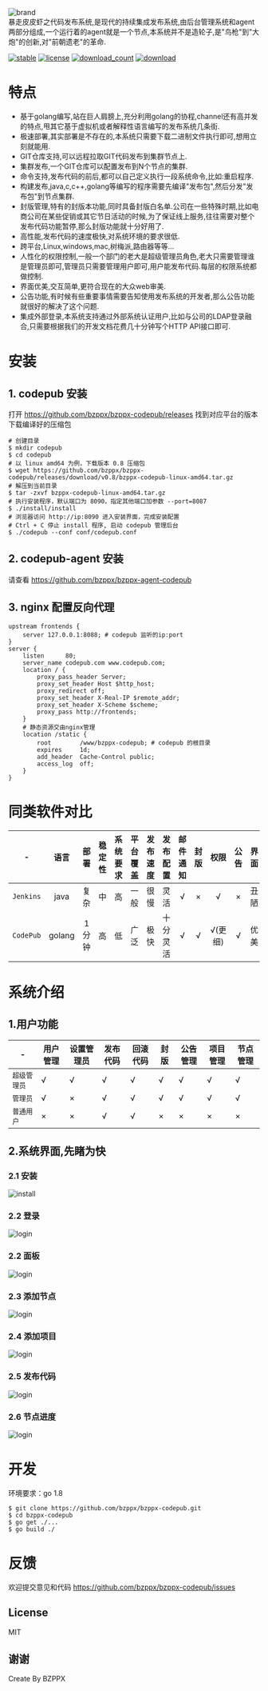 
![brand](/docs/guide_res/images/brand.png)   
暴走皮皮虾之代码发布系统,是现代的持续集成发布系统,由后台管理系统和agent两部分组成,一个运行着的agent就是一个节点,本系统并不是造轮子,是"鸟枪"到"大炮"的创新,对"前朝遗老"的革命.

[![stable](https://img.shields.io/badge/stable-stable-green.svg)](https://github.com/bzppx/bzppx-codepub/) [![license](https://img.shields.io/github/license/bzppx/bzppx-codepub.svg?style=plastic)]() [![download_count](https://img.shields.io/github/downloads/bzppx/bzppx-codepub/total.svg?style=plastic)](https://github.com/bzppx/bzppx-codepub/releases) [![download](https://img.shields.io/github/release/bzppx/bzppx-codepub.svg?style=plastic)](https://github.com/bzppx/bzppx-codepub/releases)   

# 特点
- 基于golang编写,站在巨人肩膀上,充分利用golang的协程,channel还有高并发的特点,甩其它基于虚拟机或者解释性语言编写的发布系统几条街.
- 极速部署,其实部署是不存在的,本系统只需要下载二进制文件执行即可,想用立刻就能用.
- GIT仓库支持,可以远程拉取GIT代码发布到集群节点上.
- 集群发布,一个GIT仓库可以配置发布到N个节点的集群.
- 命令支持,发布代码的前后,都可以自己定义执行一段系统命令,比如:重启程序.
- 构建发布,java,c,c++,golang等编写的程序需要先编译"发布包",然后分发"发布包"到节点集群.
- 封版管理,特有的封版本功能,同时具备封版白名单.公司在一些特殊时期,比如电商公司在某些促销或其它节日活动的时候,为了保证线上服务,往往需要对整个发布代码功能暂停,那么封版功能就十分好用了.
- 高性能,发布代码的速度极快,对系统环境的要求很低.
- 跨平台,Linux,windows,mac,树梅派,路由器等等...
- 人性化的权限控制,一般一个部门的老大是超级管理员角色,老大只需要管理谁是管理员即可,管理员只需要管理用户即可,用户能发布代码.每层的权限系统都做控制.
- 界面优美,交互简单,更符合现在的大众web审美.
- 公告功能,有时候有些重要事情需要告知使用发布系统的开发者,那么公告功能就很好的解决了这个问题.
- 集成外部登录,本系统支持通过外部系统认证用户,比如与公司的LDAP登录融合,只需要根据我们的开发文档花费几十分钟写个HTTP API接口即可.

# 安装
## 1. codepub 安装

打开 https://github.com/bzppx/bzppx-codepub/releases 找到对应平台的版本下载编译好的压缩包

```
# 创建目录
$ mkdir codepub
$ cd codepub
# 以 linux amd64 为例，下载版本 0.8 压缩包
$ wget https://github.com/bzppx/bzppx-codepub/releases/download/v0.8/bzppx-codepub-linux-amd64.tar.gz
# 解压到当前目录
$ tar -zxvf bzppx-codepub-linux-amd64.tar.gz
# 执行安装程序，默认端口为 8090，指定其他端口加参数 --port=8087
$ ./install/install
# 浏览器访问 http://ip:8090 进入安装界面，完成安装配置
# Ctrl + C 停止 install 程序, 启动 codepub 管理后台
$ ./codepub --conf conf/codepub.conf
```

## 2. codepub-agent 安装
请查看 https://github.com/bzppx/bzppx-agent-codepub

## 3. nginx 配置反向代理
```
upstream frontends {
    server 127.0.0.1:8088; # codepub 监听的ip:port
}
server {
    listen      80;
    server_name codepub.com www.codepub.com;
    location / {
        proxy_pass_header Server;
        proxy_set_header Host $http_host;
        proxy_redirect off;
        proxy_set_header X-Real-IP $remote_addr;
        proxy_set_header X-Scheme $scheme;
        proxy_pass http://frontends;
    }
    # 静态资源交由nginx管理
    location /static {
        root        /www/bzppx-codepub; # codepub 的根目录
        expires     1d;
        add_header  Cache-Control public;
        access_log  off;
    }
}
```

# 同类软件对比
| - | 语言 | 部署 | 稳定性 | 系统要求 | 平台覆盖 | 发布速度 | 发布配置 | 邮件通知 | 封版 | 权限 | 公告 | 界面
| :---: | :---: | :---: | :---: | :---: | :---: | :---: | :---: | :---: | :---: | :---: | :---:|  :---:
| `Jenkins` | java | 复杂 | 中 | 高 | 一般 | 很慢 | 灵活| √ | × | √ | × | 丑陋
| `CodePub` | golang | 1分钟 | 高 | 低 | 广泛 | 极快 | 十分灵活 | √ | √ | √(更细) | √ | 优美

# 系统介绍

## 1.用户功能

| - | 用户管理 | 设置管理员 | 发布代码 | 回滚代码 | 封版 | 公告管理 | 项目管理 | 节点管理
| ------ | ------ | ------ | ------ | ------ | ------ | ------ | ------ | ------
| `超级管理员` | √ | √ | √ | √ | √ | √ | √ | √
| `管理员` | √ | × | √ | √ | √ | √ | √ | √ | √
| `普通用户` | × | × | √ | √ | × | × | × | ×

## 2.系统界面,先睹为快

### 2.1 安装
![install](/docs/guide_res/images/install.png)
### 2.2 登录
![login](/docs/guide_res/images/login.png)
### 2.2 面板
![login](/docs/guide_res/images/index.png)
### 2.3 添加节点
![login](/docs/guide_res/images/add-node.png)
### 2.4 添加项目
![login](/docs/guide_res/images/add-project.png)
### 2.5 发布代码
![login](/docs/guide_res/images/publish.png)
### 2.6 节点进度
![login](/docs/guide_res/images/task.png)

# 开发

环境要求：go 1.8
```
$ git clone https://github.com/bzppx/bzppx-codepub.git
$ cd bzppx-codepub
$ go get ./...
$ go build ./
```

# 反馈

欢迎提交意见和代码 https://github.com/bzppx/bzppx-codepub/issues

## License

MIT

谢谢
---
Create By BZPPX